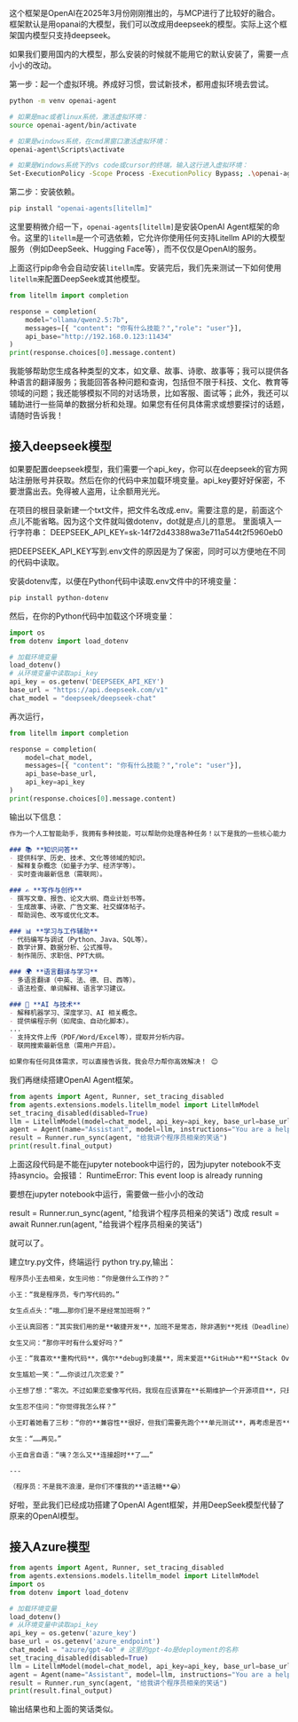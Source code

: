 这个框架是OpenAI在2025年3月份刚刚推出的，与MCP进行了比较好的融合。
框架默认是用opanai的大模型，我们可以改成用deepseek的模型。实际上这个框架国内模型只支持deepseek。

如果我们要用国内的大模型，那么安装的时候就不能用它的默认安装了，需要一点小小的改动。

第一步：起一个虚拟环境。养成好习惯，尝试新技术，都用虚拟环境去尝试。
```bash
python -m venv openai-agent

# 如果是mac或者linux系统，激活虚拟环境：
source openai-agent/bin/activate

# 如果是windows系统，在cmd黑窗口激活虚拟环境：
openai-agent\Scripts\activate

# 如果是Windows系统下的vs code或cursor的终端，输入这行进入虚拟环境：
Set-ExecutionPolicy -Scope Process -ExecutionPolicy Bypass; .\openai-agent\Scripts\Activate.ps1
```




第二步：安装依赖。
```bash
pip install "openai-agents[litellm]"
```
这里要稍微介绍一下，`openai-agents[litellm]`是安装OpenAI Agent框架的命令。这里的`litellm`是一个可选依赖，它允许你使用任何支持Litellm API的大模型服务（例如DeepSeek、Hugging Face等），而不仅仅是OpenAI的服务。

上面这行pip命令会自动安装`litellm`库。安装完后，我们先来测试一下如何使用`litellm`来配置DeepSeek或其他模型。

```python
from litellm import completion

response = completion(
    model="ollama/qwen2.5:7b", 
    messages=[{ "content": "你有什么技能？","role": "user"}], 
    api_base="http://192.168.0.123:11434"
)
print(response.choices[0].message.content)
```
我能够帮助您生成各种类型的文本，如文章、故事、诗歌、故事等；我可以提供各种语言的翻译服务；我能回答各种问题和查询，包括但不限于科技、文化、教育等领域的问题；我还能够模拟不同的对话场景，比如客服、面试等；此外，我还可以辅助进行一些简单的数据分析和处理。如果您有任何具体需求或想要探讨的话题，请随时告诉我！


## 接入deepseek模型
如果要配置deepseek模型，我们需要一个api_key，你可以在deepseek的官方网站注册账号并获取。然后在你的代码中来加载环境变量。api_key要好好保密，不要泄露出去。免得被人盗用，让余额用光光。

在项目的根目录新建一个txt文件，把文件名改成.env。需要注意的是，前面这个点儿不能省略。因为这个文件就叫做dotenv，dot就是点儿的意思。
里面填入一行字符串：
DEEPSEEK_API_KEY=sk-14f72d43388wa3e711a544t2f5960eb0

把DEEPSEEK_API_KEY写到.env文件的原因是为了保密，同时可以方便地在不同的代码中读取。

安装dotenv库，以便在Python代码中读取.env文件中的环境变量：

```bash
pip install python-dotenv
```
然后，在你的Python代码中加载这个环境变量：

```python
import os
from dotenv import load_dotenv

# 加载环境变量
load_dotenv()
# 从环境变量中读取api_key
api_key = os.getenv('DEEPSEEK_API_KEY')
base_url = "https://api.deepseek.com/v1"
chat_model = "deepseek/deepseek-chat"
```

再次运行，

```python
from litellm import completion

response = completion(
    model=chat_model, 
    messages=[{ "content": "你有什么技能？","role": "user"}], 
    api_base=base_url,
    api_key=api_key
)
print(response.choices[0].message.content)
```

输出以下信息：
```markdown
作为一个人工智能助手，我拥有多种技能，可以帮助你处理各种任务！以下是我的一些核心能力：  

### 📚 **知识问答**  
- 提供科学、历史、技术、文化等领域的知识。  
- 解释复杂概念（如量子力学、经济学等）。  
- 实时查询最新信息（需联网）。  

### ✍️ **写作与创作**  
- 撰写文章、报告、论文大纲、商业计划书等。  
- 生成故事、诗歌、广告文案、社交媒体帖子。  
- 帮助润色、改写或优化文本。  

### 📊 **学习与工作辅助**  
- 代码编写与调试（Python、Java、SQL等）。  
- 数学计算、数据分析、公式推导。  
- 制作简历、求职信、PPT大纲。  

### 🌍 **语言翻译与学习**  
- 多语言翻译（中英、法、德、日、西等）。  
- 语法检查、单词解释、语言学习建议。  

### 🤖 **AI 与技术**  
- 解释机器学习、深度学习、AI 相关概念。  
- 提供编程示例（如爬虫、自动化脚本）。  
...
- 支持文件上传（PDF/Word/Excel等），提取并分析内容。  
- 联网搜索最新信息（需用户开启）。  

如果你有任何具体需求，可以直接告诉我，我会尽力帮你高效解决！ 😊
```


我们再继续搭建OpenAI Agent框架。

```python
from agents import Agent, Runner, set_tracing_disabled
from agents.extensions.models.litellm_model import LitellmModel
set_tracing_disabled(disabled=True)
llm = LitellmModel(model=chat_model, api_key=api_key, base_url=base_url)
agent = Agent(name="Assistant", model=llm, instructions="You are a helpful assistant")
result = Runner.run_sync(agent, "给我讲个程序员相亲的笑话")
print(result.final_output)
```

上面这段代码是不能在jupyter notebook中运行的，因为jupyter notebook不支持asyncio。会报错：
RuntimeError: This event loop is already running

要想在jupyter notebook中运行，需要做一些小小的改动

result = Runner.run_sync(agent, "给我讲个程序员相亲的笑话")
改成
result = await Runner.run(agent, "给我讲个程序员相亲的笑话")

就可以了。

建立try.py文件，终端运行 python try.py,输出：
```markdown
程序员小王去相亲，女生问他：“你是做什么工作的？”

小王：“我是程序员，专门写代码的。”

女生点点头：“哦……那你们是不是经常加班啊？”

小王认真回答：“其实我们用的是**敏捷开发**，加班不是常态，除非遇到**死线（Deadline）**。”

女生又问：“那你平时有什么爱好吗？”

小王：“我喜欢**重构代码**，偶尔**debug到凌晨**，周末爱逛**GitHub**和**Stack Overflow**。”

女生尴尬一笑：“……你谈过几次恋爱？”

小王想了想：“零次。不过如果恋爱像写代码，我现在应该算在**长期维护一个开源项目**，只是还没找到**合适的贡献者**。”

女生忍不住问：“你觉得我怎么样？”

小王盯着她看了三秒：“你的**兼容性**很好，但我们需要先跑个**单元测试**，再考虑是否**合并到主分支**。”

女生：“……再见。”

小王自言自语：“咦？怎么又**连接超时**了……”

---

（程序员：不是我不浪漫，是你们不懂我的**语法糖**😂）
```

好啦，至此我们已经成功搭建了OpenAI Agent框架，并用DeepSeek模型代替了原来的OpenAI模型。

## 接入Azure模型

```python
from agents import Agent, Runner, set_tracing_disabled
from agents.extensions.models.litellm_model import LitellmModel
import os
from dotenv import load_dotenv

# 加载环境变量
load_dotenv()
# 从环境变量中读取api_key
api_key = os.getenv('azure_key')
base_url = os.getenv('azure_endpoint')
chat_model = "azure/gpt-4o" # 这里的gpt-4o是deployment的名称
set_tracing_disabled(disabled=True)
llm = LitellmModel(model=chat_model, api_key=api_key, base_url=base_url)
agent = Agent(name="Assistant", model=llm, instructions="You are a helpful assistant")
result = Runner.run_sync(agent, "给我讲个程序员相亲的笑话")
print(result.final_output)
```

输出结果也和上面的笑话类似。
